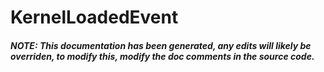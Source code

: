 # KernelLoadedEvent


##### NOTE: This documentation has been generated, any edits will likely be overriden, to modify this, modify the doc comments in the source code.
